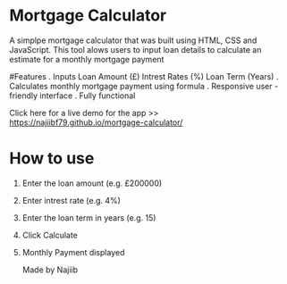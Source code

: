 # Mortgage Calculator

A simplpe mortgage calculator that was built using HTML, CSS and JavaScript. This tool alows users to input loan details to calculate an estimate for a monthly mortgage payment

#Features
. Inputs
Loan Amount (£)
Intrest Rates (%)
Loan Term (Years)
. Calculates monthly mortgage payment using formula
. Responsive user - friendly interface
. Fully functional

Click here for a live demo for the app >>  https://najiibf79.github.io/mortgage-calculator/

# How to use
1. Enter the loan amount (e.g. £200000)
2. Enter intrest rate (e.g. 4%)
3. Enter the loan term in years (e.g. 15)
4. Click Calculate
5. Monthly Payment displayed

   Made by Najiib
